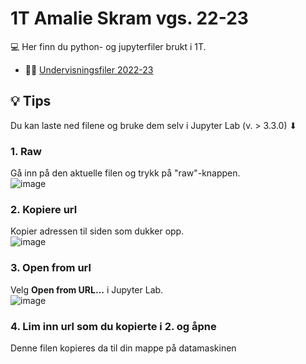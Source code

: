 # 1T Amalie Skram vgs. 22-23

💻 Her finn du python- og jupyterfiler brukt i 1T.

- 👨‍🏫 [Undervisningsfiler 2022-23](https://github.com/PGelisa/AmalieSkram1T/tree/master/22-23)

## :bulb: Tips

Du kan laste ned filene og bruke dem selv i Jupyter Lab (v. > 3.3.0) ⬇

### 1. Raw

Gå inn på den aktuelle filen og trykk på "raw"-knappen. <br>
![image](https://user-images.githubusercontent.com/79814135/192210705-1212dc15-8e61-4f31-ab81-9002dd814ea7.png)

### 2. Kopiere url

Kopier adressen til siden som dukker opp. <br>
![image](https://user-images.githubusercontent.com/79814135/192210812-ffa3f79c-1f9d-4059-b9dd-5184ff6850d7.png)

### 3. Open from url

Velg **Open from URL...** i Jupyter Lab. <br>
![image](https://user-images.githubusercontent.com/79814135/192210948-370062c9-81d9-4158-a935-e25aad7332bc.png)

### 4. Lim inn url som du kopierte i 2. og åpne

Denne filen kopieres da til din mappe på datamaskinen

